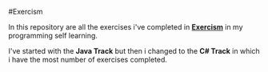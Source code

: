 #Exercism

In this repository are all the exercises i've completed in **[Exercism](https://exercism.io/)** in my programming self learning.

I've started with the **Java Track** but then i changed to the **C# Track** in which i have the most number of exercises completed.